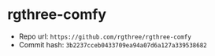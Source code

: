 # rgthree-comfy
- Repo url: `https://github.com/rgthree/rgthree-comfy`
- Commit hash: `3b2237cceb0433709ea94a07d6a127a339538682`